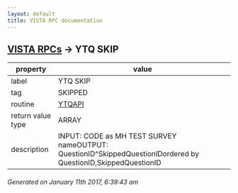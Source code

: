 ```yaml
---
layout: default
title: VISTA RPC documentation
---
```




## [VISTA RPCs](TableOfContent.md) &#8594; YTQ SKIP 

 property | value 
--- | --- 
 label | YTQ SKIP
 tag | SKIPPED
 routine | [YTQAPI](http://code.osehra.org/dox/Routine_YTQAPI_source.html)
 return value type | ARRAY
 description | INPUT: CODE as MH TEST SURVEY nameOUTPUT: QuestionID^SkippedQuestionIDordered by QuestionID,SkippedQuestionID




 ###### Generated on January 11th 2017, 6:39:43 am